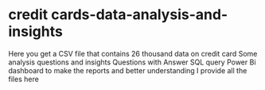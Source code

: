 # credit cards-data-analysis-and-insights
Here you get a CSV file that contains 26 thousand data on credit card
Some analysis questions and insights
Questions with Answer SQL query
Power Bi dashboard to make the reports and better understanding
I provide all the files here
